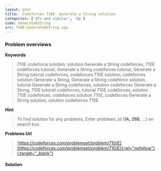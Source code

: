 ```yaml
---
layout: post
title:  Codeforces 710E. Generate a String solution
categories: ['dfs and similar', 'dp']
code: GenerateAString
src: 710E-GenerateAString.cpp
---
```

### **Problem overviews**

**Keywords**
> 710E codeforce solution, solution Generate a String codeforces, 710E codeforces tutorial, Generate a String codeforces tutorial, Generate a String tutorial codeforces, codeforces 710E solution, codeforces solution Generate a String, Generate a String codeforce solution, tutorial Generate a String codeforces, solution codeforces Generate a String, 710E tutorial codeforces, tutorial 710E codeforces, solution 710E codeforces, codeforces solution 710E, codeforces Generate a String solution, solution codeforces 710E

**Hint**
> To find solution for any problems, Enter probleam_id (**1A, 28B**, ...) on search box. 

**Problems Url**
> [https://codeforces.com/problemset/problem/710/E](https://codeforces.com/problemset/problem/710/E){:rel="nofollow"}{:target="_blank"}

#### **Solution**



